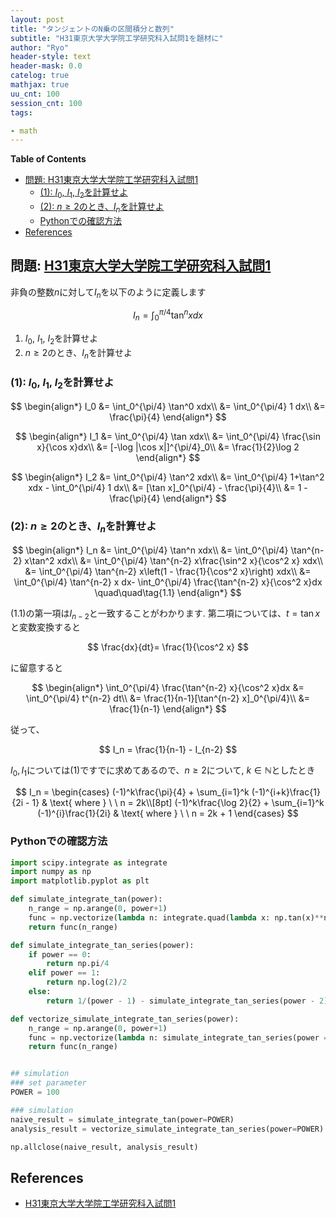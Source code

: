 ```yaml
---
layout: post
title: "タンジェントのN乗の区間積分と数列"
subtitle: "H31東京大学大学院工学研究科入試問1を題材に"
author: "Ryo"
header-style: text
header-mask: 0.0
catelog: true
mathjax: true
uu_cnt: 100
session_cnt: 100 
tags:

- math
---
```



**Table of Contents**
<!-- START doctoc generated TOC please keep comment here to allow auto update -->
<!-- DON'T EDIT THIS SECTION, INSTEAD RE-RUN doctoc TO UPDATE -->

- [問題: H31東京大学大学院工学研究科入試問1](#%E5%95%8F%E9%A1%8C-h31%E6%9D%B1%E4%BA%AC%E5%A4%A7%E5%AD%A6%E5%A4%A7%E5%AD%A6%E9%99%A2%E5%B7%A5%E5%AD%A6%E7%A0%94%E7%A9%B6%E7%A7%91%E5%85%A5%E8%A9%A6%E5%95%8F1)
  - [(1): $I_0$, $I_1$, $I_2$を計算せよ](#1-i_0-i_1-i_2%E3%82%92%E8%A8%88%E7%AE%97%E3%81%9B%E3%82%88)
  - [(2): $n\geq 2$のとき、$I_n$を計算せよ](#2-n%5Cgeq-2%E3%81%AE%E3%81%A8%E3%81%8Di_n%E3%82%92%E8%A8%88%E7%AE%97%E3%81%9B%E3%82%88)
  - [Pythonでの確認方法](#python%E3%81%A7%E3%81%AE%E7%A2%BA%E8%AA%8D%E6%96%B9%E6%B3%95)
- [References](#references)

<!-- END doctoc generated TOC please keep comment here to allow auto update -->

## 問題: [H31東京大学大学院工学研究科入試問1](https://www.t.u-tokyo.ac.jp/shared/admission/data/H31_suugaku_J)

非負の整数$n$に対して$I_n$を以下のように定義します

$$
I_n = \int_0^{\pi/4} \tan^n xdx
$$

1. $I_0$, $I_1$, $I_2$を計算せよ
2. $n\geq 2$のとき、$I_n$を計算せよ

### (1): $I_0$, $I_1$, $I_2$を計算せよ

$$
\begin{align*}
I_0 &= \int_0^{\pi/4} \tan^0 xdx\\
&= \int_0^{\pi/4} 1 dx\\
&= \frac{\pi}{4} 
\end{align*}
$$

$$
\begin{align*}
I_1 &= \int_0^{\pi/4} \tan xdx\\
&= \int_0^{\pi/4} \frac{\sin x}{\cos x}dx\\
&= [-\log |\cos x|]^{\pi/4}_0\\
&= \frac{1}{2}\log 2
\end{align*}
$$

$$
\begin{align*}
I_2 &= \int_0^{\pi/4} \tan^2 xdx\\
&= \int_0^{\pi/4} 1+\tan^2 xdx - \int_0^{\pi/4} 1 dx\\
&= [\tan x]_0^{\pi/4} - \frac{\pi}{4}\\
&= 1 - \frac{\pi}{4}
\end{align*}
$$

### (2): $n\geq 2$のとき、$I_n$を計算せよ

<div class="math display" style="overflow: auto">
$$
\begin{align*}
I_n &= \int_0^{\pi/4} \tan^n xdx\\
&= \int_0^{\pi/4} \tan^{n-2} x\tan^2 xdx\\
&= \int_0^{\pi/4} \tan^{n-2} x\frac{\sin^2 x}{\cos^2 x} xdx\\
&= \int_0^{\pi/4} \tan^{n-2} x\left(1 - \frac{1}{\cos^2 x}\right) xdx\\
&= \int_0^{\pi/4} \tan^{n-2} x dx- \int_0^{\pi/4} \frac{\tan^{n-2} x}{\cos^2 x}dx \quad\quad\tag{1.1}
\end{align*}
$$
</div>

(1.1)の第一項は$I_{n-2}$と一致することがわかります. 第二項については、$t = \tan x$と変数変換すると

$$
\frac{dx}{dt}= \frac{1}{\cos^2 x}
$$

に留意すると

$$
\begin{align*}
\int_0^{\pi/4} \frac{\tan^{n-2} x}{\cos^2 x}dx &= \int_0^{\pi/4} t^{n-2} dt\\
&= \frac{1}{n-1}[\tan^{n-2} x]_0^{\pi/4}\\
&= \frac{1}{n-1}
\end{align*}
$$

従って、

$$
I_n = \frac{1}{n-1} - I_{n-2} 
$$

$I_{0}, I_{1}$については(1)ですでに求めてあるので、$n\geq 2$について, $k\in \mathbb N$としたとき

$$
I_n = \begin{cases}
(-1)^k\frac{\pi}{4} + \sum_{i=1}^k (-1)^{i+k}\frac{1}{2i - 1} & \text{ where } \ \ n = 2k\\[8pt]
(-1)^k\frac{\log 2}{2} + \sum_{i=1}^k (-1)^{i}\frac{1}{2i} & \text{ where } \ \ n = 2k + 1
\end{cases}
$$

### Pythonでの確認方法

```python
import scipy.integrate as integrate
import numpy as np
import matplotlib.pyplot as plt

def simulate_integrate_tan(power):
    n_range = np.arange(0, power+1)
    func = np.vectorize(lambda n: integrate.quad(lambda x: np.tan(x)**n, 0, np.pi/4)[0])
    return func(n_range)

def simulate_integrate_tan_series(power):
    if power == 0:
        return np.pi/4
    elif power == 1:
        return np.log(2)/2
    else:
        return 1/(power - 1) - simulate_integrate_tan_series(power - 2)

def vectorize_simulate_integrate_tan_series(power):
    n_range = np.arange(0, power+1)
    func = np.vectorize(lambda n: simulate_integrate_tan_series(power =n))
    return func(n_range)


## simulation
### set parameter
POWER = 100

### simulation
naive_result = simulate_integrate_tan(power=POWER)
analysis_result = vectorize_simulate_integrate_tan_series(power=POWER)

np.allclose(naive_result, analysis_result)
```


## References

- [H31東京大学大学院工学研究科入試問1](https://www.t.u-tokyo.ac.jp/shared/admission/data/H31_suugaku_J)
